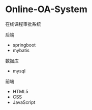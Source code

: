 # Online-OA-System
在线课程审批系统

后端 

- springboot
- mybatis
  
数据库
- mysql

前端
- HTML5
- CSS 
- JavaScript
